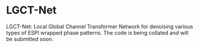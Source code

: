 # LGCT-Net
LGCT-Net: Local Global Channel Transformer Network for denoising various types of ESPI wrapped phase patterns. The code is being collated and will be submitted soon.

